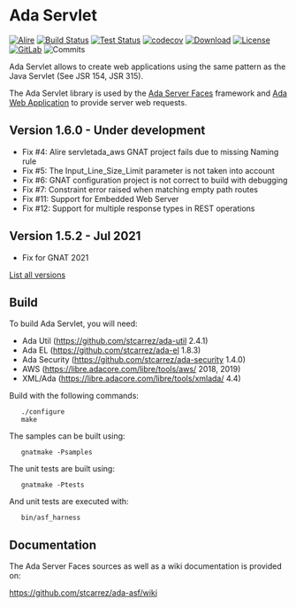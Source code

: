 # Ada Servlet

[![Alire](https://img.shields.io/endpoint?url=https://alire.ada.dev/badges/servletada.json)](https://alire.ada.dev/crates/servletada)
[![Build Status](https://img.shields.io/jenkins/s/http/jenkins.vacs.fr/Ada-Servlet.svg)](https://jenkins.vacs.fr/job/Ada-Servlet/)
[![Test Status](https://img.shields.io/jenkins/t/http/jenkins.vacs.fr/Ada-Servlet.svg)](https://jenkins.vacs.fr/job/Ada-Servlet/)
[![codecov](https://codecov.io/gh/stcarrez/ada-servlet/branch/master/graph/badge.svg)](https://codecov.io/gh/stcarrez/ada-servlet)
[![Download](https://img.shields.io/badge/download-1.5.2-brightgreen.svg)](http://download.vacs.fr/ada-servlet/ada-servlet-1.5.2.tar.gz)
[![License](https://img.shields.io/badge/license-APACHE2-blue.svg)](LICENSE)
[![GitLab](https://img.shields.io/badge/repo-GitLab-6C488A.svg)](https://gitlab.com/stcarrez/ada-servlet)
![Commits](https://img.shields.io/github/commits-since/stcarrez/ada-servlet/1.5.2.svg)

Ada Servlet allows to create web applications using the same pattern
as the Java Servlet (See JSR 154, JSR 315). 

The Ada Servlet library is used by the [Ada Server Faces](https://github.com/stcarrez/ada-asf)
framework and [Ada Web Application](https://github.com/stcarrez/ada-awa)
to provide server web requests.

## Version 1.6.0   - Under development
- Fix #4: Alire servletada_aws GNAT project fails due to missing Naming rule
- Fix #5: The Input_Line_Size_Limit parameter is not taken into account
- Fix #6: GNAT configuration project is not correct to build with debugging
- Fix #7: Constraint error raised when matching empty path routes
- Fix #11: Support for Embedded Web Server
- Fix #12: Support for multiple response types in REST operations

## Version 1.5.2   - Jul 2021
- Fix for GNAT 2021

[List all versions](https://github.com/stcarrez/ada-servlet/blob/master/NEWS.md)

## Build

To build Ada Servlet, you will need:

* Ada Util     (https://github.com/stcarrez/ada-util          2.4.1)
* Ada EL       (https://github.com/stcarrez/ada-el            1.8.3)
* Ada Security (https://github.com/stcarrez/ada-security      1.4.0)
* AWS          (https://libre.adacore.com/libre/tools/aws/     2018, 2019)
* XML/Ada      (https://libre.adacore.com/libre/tools/xmlada/  4.4)

Build with the following commands:
```
   ./configure
   make
```

The samples can be built using:
```
   gnatmake -Psamples
```
   
The unit tests are built using:
```
   gnatmake -Ptests
```

And unit tests are executed with:
```
   bin/asf_harness
```

## Documentation

The Ada Server Faces sources as well as a wiki documentation is provided on:

   https://github.com/stcarrez/ada-asf/wiki

